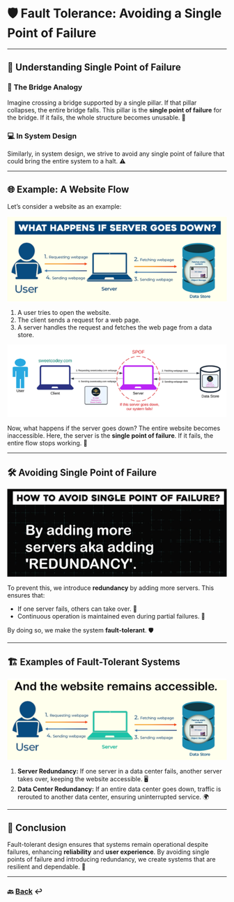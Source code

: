 # 🛡️ **Fault Tolerance: Avoiding a Single Point of Failure** 
---

## 🧩 **Understanding Single Point of Failure**

### 🌉 **The Bridge Analogy**

Imagine crossing a bridge supported by a single pillar. If that pillar collapses, the entire bridge falls. This pillar is the **single point of failure** for the bridge. If it fails, the whole structure becomes unusable. 🚧

### 💻 **In System Design**

Similarly, in system design, we strive to avoid any single point of failure that could bring the entire system to a halt. ⚠️

---

## 🌐 **Example: A Website Flow**

Let’s consider a website as an example:

![17.png](img/17.png)

1. A user tries to open the website.
2. The client sends a request for a web page.
3. A server handles the request and fetches the web page from a data store.

![18.png](img/18.png)

Now, what happens if the server goes down? The entire website becomes inaccessible. Here, the server is the **single point of failure**. If it fails, the entire flow stops working. 🛑

---

## 🛠️ **Avoiding Single Point of Failure**

![19.png](img/19.png)

To prevent this, we introduce **redundancy** by adding more servers. This ensures that:

- If one server fails, others can take over. 🔄
- Continuous operation is maintained even during partial failures. 🚀

By doing so, we make the system **fault-tolerant**. 🛡️

---

## 🏗️ **Examples of Fault-Tolerant Systems**

![20.png](img/20.png)

1. **Server Redundancy:** If one server in a data center fails, another server takes over, keeping the website accessible. 🖥️
2. **Data Center Redundancy:** If an entire data center goes down, traffic is rerouted to another data center, ensuring uninterrupted service. 🌍

---

## 🏁 **Conclusion**

Fault-tolerant design ensures that systems remain operational despite failures, enhancing **reliability** and **user experience**. By avoiding single points of failure and introducing redundancy, we create systems that are resilient and dependable. 💪

---

### **🔙 [Back](../README.md)** ↩️
